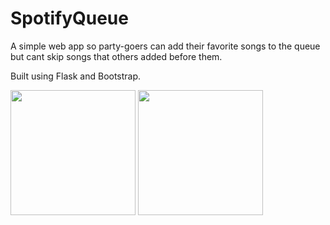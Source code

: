 # SpotifyQueue

A simple web app so party-goers can add their favorite songs to the queue but cant skip songs that others added before them. 

Built using Flask and Bootstrap.

<img src="https://github.com/CT-42210/SpotifyQueue/assets/56010135/cd40ea50-c2c7-476d-a8c3-81e4a5942718" width="200"/>

<img src="https://github.com/CT-42210/SpotifyQueue/assets/56010135/d0e03335-ab9f-4a5c-94ed-f0bd1b8f29cc" width="200"/>
